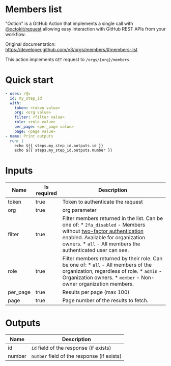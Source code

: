 # Members list

"Oction" is a GitHub Action that implements a single call with 
[@octokit/request](https://www.npmjs.com/package/@octokit/request)
allowing easy interaction with GitHub REST APIs from your workflow.

Original documentation: https://developer.github.com/v3/orgs/members/#members-list

This action implements `GET` request to `/orgs/{org}/members`


# Quick start

```yaml
- uses: /@v
  id: my_step_id
  with:
    token: <token value>
    org: <org value>
    filter: <filter value>
    role: <role value>
    per_page: <per_page value>
    page: <page value>
- name: Print outputs
  run: |
    echo ${{ steps.my_step_id.outputs.id }}
    echo ${{ steps.my_step_id.outputs.number }}
```


# Inputs

| Name | Is required | Description |
|---|---|---|
|token|true|Token to authenticate the request
|org|true|org parameter
|filter|true|Filter members returned in the list. Can be one of:   \* `2fa_disabled` - Members without [two-factor authentication](https://github.com/blog/1614-two-factor-authentication) enabled. Available for organization owners.   \* `all` - All members the authenticated user can see.
|role|true|Filter members returned by their role. Can be one of:   \* `all` - All members of the organization, regardless of role.   \* `admin` - Organization owners.   \* `member` - Non-owner organization members.
|per_page|true|Results per page (max 100)
|page|true|Page number of the results to fetch.

# Outputs

| Name | Description |
|---|---|
|id|`id` field of the response (if exists)|
|number|`number` field of the response (if exists)|

